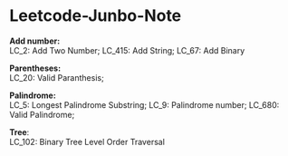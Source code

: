 # Leetcode-Junbo-Note
**Add number:**<br />
LC_2: Add Two Number; LC_415: Add String; LC_67: Add Binary

**Parentheses:**<br />
LC_20: Valid Paranthesis; 

**Palindrome:**<br />
LC_5: Longest Palindrome Substring; LC_9: Palindrome number; LC_680: Valid Palindrome; 

**Tree**: <br />
LC_102: Binary Tree Level Order Traversal 

